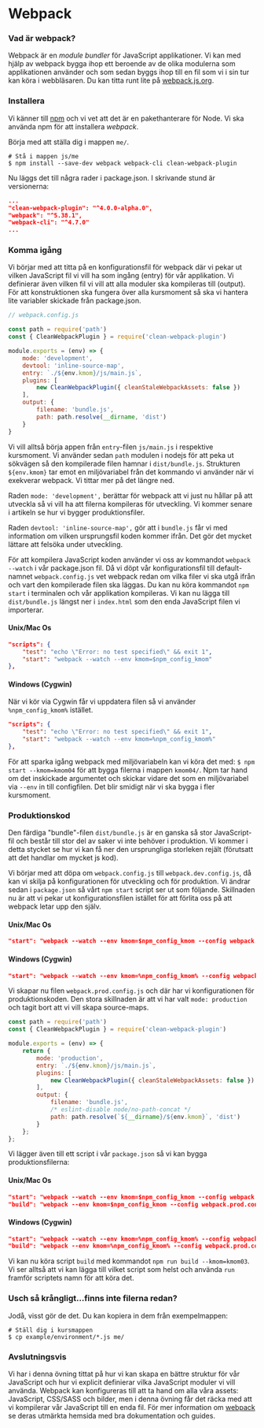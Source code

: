 Webpack
==================================

### Vad är webpack?

Webpack är en *module bundler* för JavaScript applikationer. Vi kan med hjälp av webpack bygga ihop ett beroende av de olika modulerna som applikationen använder och som sedan byggs ihop till en fil som vi i sin tur kan köra i webbläsaren. Du kan titta runt lite på [webpack.js.org](https://webpack.js.org/).



### Installera

Vi känner till [npm](https://www.npmjs.com) och vi vet att det är en pakethanterare för Node. Vi ska använda npm för att installera *webpack*.

Börja med att ställa dig i mappen `me/`.

```console
# Stå i mappen js/me
$ npm install --save-dev webpack webpack-cli clean-webpack-plugin
```

Nu läggs det till några rader i package.json. I skrivande stund är versionerna:

```json
...
"clean-webpack-plugin": "^4.0.0-alpha.0",
"webpack": "^5.38.1",
"webpack-cli": "^4.7.0"
...
```



### Komma igång

Vi börjar med att titta på en konfigurationsfil för webpack där vi pekar ut vilken JavaScript fil vi vill ha som ingång (entry) för vår applikation. Vi definierar även vilken fil vi vill att alla moduler ska kompileras till (output). För att konstruktionen ska fungera över alla kursmoment så ska vi hantera lite variabler skickade från package.json.

```js
// webpack.config.js

const path = require('path')
const { CleanWebpackPlugin } = require('clean-webpack-plugin')

module.exports = (env) => {
    mode: 'development',
    devtool: 'inline-source-map',
    entry: `./${env.kmom}/js/main.js`,
    plugins: [
        new CleanWebpackPlugin({ cleanStaleWebpackAssets: false })
    ],
    output: {
        filename: 'bundle.js',
        path: path.resolve(__dirname, 'dist')
    }
}
```


Vi vill alltså börja appen från `entry`-filen `js/main.js` i respektive kursmoment. Vi använder sedan `path` modulen i nodejs för att peka ut sökvägen så den kompilerade filen hamnar i `dist/bundle.js`. Strukturen `${env.kmom}` tar emot en miljövariabel från det kommando vi använder när vi exekverar webpack. Vi tittar mer på det längre ned.

Raden `mode: 'development',` berättar för webpack att vi just nu hållar på att utveckla så vi vill ha att filerna kompileras för utveckling. Vi kommer senare i artikeln se hur vi bygger produktionsfiler.

Raden `devtool: 'inline-source-map',` gör att i `bundle.js` får vi med information om vilken ursprungsfil koden kommer ifrån. Det gör det mycket lättare att felsöka under utveckling.

För att kompilera JavaScript koden använder vi oss av kommandot `webpack --watch` i vår package.json fil. Då vi döpt vår konfigurationsfil till default-namnet `webpack.config.js` vet webpack redan om vilka filer vi ska utgå ifrån och vart den kompilerade filen ska läggas. Du kan nu köra kommandot `npm start` i terminalen och vår applikation kompileras. Vi kan nu lägga till `dist/bundle.js` längst ner i `index.html` som den enda JavaScript filen vi importerar.

#### Unix/Mac Os

```json
"scripts": {
    "test": "echo \"Error: no test specified\" && exit 1",
    "start": "webpack --watch --env kmom=$npm_config_kmom"
},
```


#### Windows (Cygwin)

När vi kör via Cygwin får vi uppdatera filen så vi använder `%npm_config_kmom%` istället.

```json
"scripts": {
    "test": "echo \"Error: no test specified\" && exit 1",
    "start": "webpack --watch --env kmom=%npm_config_kmom%"
},
```



För att sparka igång webpack med miljövariabeln kan vi köra det med: `$ npm start --kmom=kmom04` för att bygga filerna i mappen `kmom04/`. Npm tar hand om det inskickade argumentet och skickar vidare det som en miljövariabel via `--env` in till configfilen. Det blir smidigt när vi ska bygga i fler kursmoment.



### Produktionskod

Den färdiga "bundle"-filen `dist/bundle.js` är en ganska så stor JavaScript-fil och består till stor del av saker vi inte behöver i produktion. Vi kommer i detta stycket se hur vi kan få ner den ursprungliga storleken rejält (förutsatt att det handlar om mycket js kod).

Vi börjar med att döpa om `webpack.config.js` till `webpack.dev.config.js`, då kan vi skilja på konfigurationen för utveckling och för produktion. Vi ändrar sedan i `package.json` så vårt `npm start` script ser ut som följande. Skillnaden nu är att vi pekar ut konfigurationsfilen istället för att förlita oss på att webpack letar upp den själv.


#### Unix/Mac Os

```json
"start": "webpack --watch --env kmom=$npm_config_kmom --config webpack.dev.config.js",
```



#### Windows (Cygwin)

```json
"start": "webpack --watch --env kmom=%npm_config_kmom% --config webpack.dev.config.js",
```

Vi skapar nu filen `webpack.prod.config.js` och där har vi konfigurationen för produktionskoden. Den stora skillnaden är att vi har valt `mode: production` och tagit bort att vi vill skapa source-maps.

```js
const path = require('path')
const { CleanWebpackPlugin } = require('clean-webpack-plugin')

module.exports = (env) => {
    return {
        mode: 'production',
        entry: `./${env.kmom}/js/main.js`,
        plugins: [
            new CleanWebpackPlugin({ cleanStaleWebpackAssets: false })
        ],
        output: {
            filename: 'bundle.js',
            /* eslint-disable node/no-path-concat */
            path: path.resolve(`${__dirname}/${env.kmom}`, 'dist')
        }
    };
};
```

Vi lägger även till ett script i vår `package.json` så vi kan bygga produktionsfilerna:



#### Unix/Mac Os

```json
"start": "webpack --watch --env kmom=$npm_config_kmom --config webpack.dev.config.js",
"build": "webpack --env kmom=$npm_config_kmom --config webpack.prod.config.js"
```


#### Windows (Cygwin)

```json
"start": "webpack --watch --env kmom=%npm_config_kmom% --config webpack.dev.config.js",
"build": "webpack --env kmom=%npm_config_kmom% --config webpack.prod.config.js"
```


Vi kan nu köra script `build` med kommandot `npm run build --kmom=kmom03`. Vi ser alltså att vi kan lägga till vilket script som helst och använda `run` framför scriptets namn för att köra det.



### Usch så krångligt...finns inte filerna redan?

Jodå, visst gör de det. Du kan kopiera in dem från exempelmappen:


```console
# Ställ dig i kursmappen
$ cp example/environment/*.js me/

```



### Avslutningsvis

Vi har i denna övning tittat på hur vi kan skapa en bättre struktur för vår JavaScript och hur vi explicit definierar vilka JavaScript moduler vi vill använda. Webpack kan konfigureras till att ta hand om alla våra assets: JavaScript, CSS/SASS och bilder, men i denna övning får det räcka med att vi kompilerar vår JavaScript till en enda fil. För mer information om [webpack](https://webpack.js.org) se deras utmärkta hemsida med bra dokumentation och guides.

